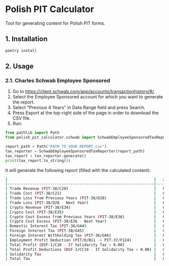 # Polish PIT Calculator

Tool for generating content for Polish PIT forms.

## 1. Installation

```bash
poetry install
```

## 2. Usage

### 2.1. Charles Schwab Employee Sponsored

1. Go to https://client.schwab.com/app/accounts/transactionhistory/#/.
2. Select the Employee Sponsored account for which you want to generate the report.
3. Select "Previous 4 Years" in Data Range field and press Search.
4. Press Export at the top-right side of the page in order to download the CSV file.
5. Run:

```python
from pathlib import Path
from polish_pit_calculator.schwab import SchwabEmployeeSponsoredTaxReporter

report_path = Path("PATH_TO_YOUR_REPORT.csv")
tax_reporter = SchwabEmployeeSponsoredTaxReporter(report_path)
tax_report = tax_reporter.generate()
print(tax_report.to_string())
```

It will generate the following report (filled with the calculated content):

```bash
|                                                                 |   2022 |   2023 |   2024 |   2025 |
|-----------------------------------------------------------------|--------|--------|--------|--------|
| Trade Revenue (PIT-38/C20)                                      |   0.00 |   0.00 |   0.00 |   0.00 |
| Trade Cost (PIT-38/C21)                                         |   0.00 |   0.00 |   0.00 |   0.00 |
| Trade Loss from Previous Years (PIT-38/D28)                     |   0.00 |   0.00 |   0.00 |   0.00 |
| Trade Loss (PIT-38/D28 - Next Year)                             |   0.00 |   0.00 |   0.00 |   0.00 |
| Crypto Revenue (PIT-38/E34)                                     |   0.00 |   0.00 |   0.00 |   0.00 |
| Crypto Cost (PIT-38/E35)                                        |   0.00 |   0.00 |   0.00 |   0.00 |
| Crypto Cost Excess from Previous Years (PIT-38/E36)             |   0.00 |   0.00 |   0.00 |   0.00 |
| Crypto Cost Excess (PIT-38/E36 - Next Year)                     |   0.00 |   0.00 |   0.00 |   0.00 |
| Domestic Interest Tax (PIT-38/G44)                              |   0.00 |   0.00 |   0.00 |   0.00 |
| Foreign Interest Tax (PIT-38/G45)                               |   0.22 |   0.00 |   0.00 |   0.00 |
| Foreign Interest Withholding Tax (PIT-38/G46)                   |   0.19 |   0.00 |   0.00 |   0.00 |
| Employment Profit Deduction (PIT/O/B11 -> PIT-37/F124)          |   0.00 |   0.00 |   0.00 |   0.00 |
| Total Profit (DSF-1/C18 - If Solidarity Tax > 0.00)             |   0.00 |   0.00 |   0.00 |   0.00 |
| Total Profit Deductions (DSF-1/CC19 - If Solidarity Tax > 0.00) |   0.00 |   0.00 |   0.00 |   0.00 |
| Solidarity Tax                                                  |   0.00 |   0.00 |   0.00 |   0.00 |
| Total Tax                                                       |   0.03 |   0.00 |   0.00 |   0.00 |
```
